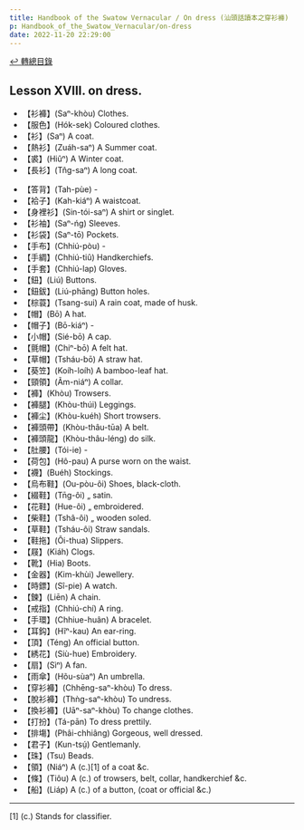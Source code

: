 ```yaml
---
title: Handbook of the Swatow Vernacular / On dress (汕頭話讀本之穿衫褲)
p: Handbook_of_the_Swatow_Vernacular/on-dress
date: 2022-11-20 22:29:00
---
```


[↩️ 轉總目錄](/Handbook_of_the_Swatow_Vernacular)

## Lesson XVIII. on dress.

* 【衫褲】(Saⁿ-khòu) Clothes.
* 【服色】(Hók-sek) Coloured clothes.
* 【衫】(Saⁿ) A coat.
* 【熱衫】(Zuáh-saⁿ) A Summer coat.
* 【裘】(Hiûⁿ) A Winter coat.
* 【長衫】(Tn̂g-saⁿ) A long coat.
<!--more-->
* 【答背】(Tah-pùe) -
* 【袷子】(Kah-kiáⁿ) A waistcoat.
* 【身裡衫】(Sin-tói-saⁿ) A shirt or singlet.
* 【衫袖】(Saⁿ-ńg) Sleeves.
* 【衫袋】(Saⁿ-tō) Pockets.
* 【手布】(Chhiú-pòu) -
* 【手綢】(Chhiú-tiû) Handkerchiefs.
* 【手套】(Chhiú-lap) Gloves.
* 【鈕】(Liú) Buttons.
* 【鈕鈸】(Liú-phāng) Button holes.
* 【棕蓑】(Tsang-sui) A rain coat, made of husk.
* 【帽】(Bō) A hat.
* 【帽子】(Bō-kiáⁿ) -
* 【小帽】(Sié-bō) A cap.
* 【氈帽】(Chiⁿ-bō) A felt hat.
* 【草帽】(Tsháu-bō) A straw hat.
* 【葵笠】(Koíh-loíh) A bamboo-leaf hat.
* 【頸領】(Ãm-niáⁿ) A collar.
* 【褲】(Khòu) Trowsers.
* 【褲腿】(Khòu-thúi) Leggings.
* 【褲尘】(Khòu-kuéh) Short trowsers.
* 【褲頭帶】(Khòu-thâu-tūa) A belt.
* 【褲頭龍】(Khòu-thâu-léng) do silk.
* 【肚腰】(Tói-ie) -
* 【荷包】(Hô-pau) A purse worn on the waist.
* 【襪】(Buéh) Stockings.
* 【烏布鞋】(Ou-pòu-ôi) Shoes, black-cloth.
* 【綴鞋】(Tn̄g-ôi) „ satin.
* 【花鞋】(Hue-ôi) „ embroidered.
* 【柴鞋】(Tshâ-ôi) „ wooden soled.
* 【草鞋】(Tsháu-ôi) Straw sandals.
* 【鞋拖】(Ôi-thua) Slippers.
* 【屐】(Kiáh) Clogs.
* 【靴】(Hia) Boots.
* 【金器】(Kim-khùi) Jewellery.
* 【時鏢】(Sî-pie) A watch.
* 【鍊】(Liēn) A chain.
* 【戒指】(Chhiú-chí) A ring.
* 【手環】(Chhiue-huân) A bracelet.
* 【耳鈎】(Hĩⁿ-kau) An ear-ring.
* 【頂】(Téng) An official button.
* 【綉花】(Siù-hue) Embroidery.
* 【扇】(Sìⁿ) A fan.
* 【雨傘】(Hõu-sùaⁿ) An umbrella.
* 【穿衫褲】(Chhēng-saⁿ-khòu) To dress.
* 【脫衫褲】(Thǹg-saⁿ-khòu) To undress.
* 【換衫褲】(Uāⁿ-saⁿ-khòu) To change clothes.
* 【打扮】(Tá-pān) To dress prettily.
* 【排塲】(Phâi-chhiâng) Gorgeous, well dressed.
* 【君子】(Kun-tsṳ́) Gentlemanly.
* 【珠】(Tsu) Beads.
* 【領】(Niáⁿ) A (c.)[1] of a coat &c.
* 【條】(Tiôu) A (c.) of trowsers, belt, collar, handkerchief &c.
* 【船】(Liáp) A (c.) of a button, (coat or official &c.)

------

[1] (c.) Stands for classifier.
